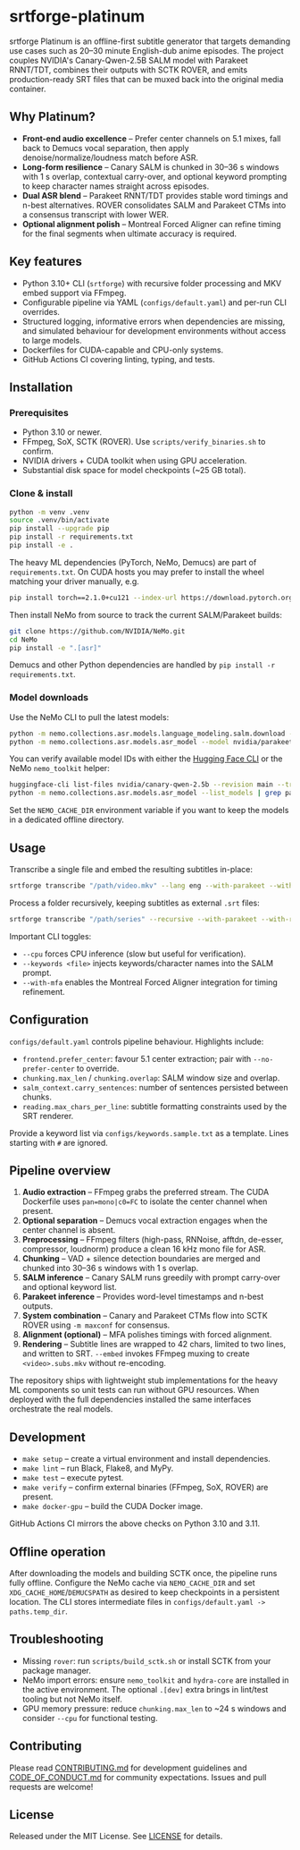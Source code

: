 # srtforge-platinum

srtforge Platinum is an offline-first subtitle generator that targets demanding
use cases such as 20–30 minute English-dub anime episodes. The project couples
NVIDIA's Canary-Qwen-2.5B SALM model with Parakeet RNNT/TDT, combines their
outputs with SCTK ROVER, and emits production-ready SRT files that can be muxed
back into the original media container.

## Why Platinum?

* **Front-end audio excellence** – Prefer center channels on 5.1 mixes, fall
  back to Demucs vocal separation, then apply denoise/normalize/loudness match
  before ASR.
* **Long-form resilience** – Canary SALM is chunked in 30–36 s windows with
  1 s overlap, contextual carry-over, and optional keyword prompting to keep
  character names straight across episodes.
* **Dual ASR blend** – Parakeet RNNT/TDT provides stable word timings and n-best
  alternatives. ROVER consolidates SALM and Parakeet CTMs into a consensus
  transcript with lower WER.
* **Optional alignment polish** – Montreal Forced Aligner can refine timing for
  the final segments when ultimate accuracy is required.

## Key features

* Python 3.10+ CLI (`srtforge`) with recursive folder processing and MKV embed
  support via FFmpeg.
* Configurable pipeline via YAML (`configs/default.yaml`) and per-run CLI
  overrides.
* Structured logging, informative errors when dependencies are missing, and
  simulated behaviour for development environments without access to large
  models.
* Dockerfiles for CUDA-capable and CPU-only systems.
* GitHub Actions CI covering linting, typing, and tests.

## Installation

### Prerequisites

* Python 3.10 or newer.
* FFmpeg, SoX, SCTK (ROVER). Use `scripts/verify_binaries.sh` to confirm.
* NVIDIA drivers + CUDA toolkit when using GPU acceleration.
* Substantial disk space for model checkpoints (~25 GB total).

### Clone & install

```bash
python -m venv .venv
source .venv/bin/activate
pip install --upgrade pip
pip install -r requirements.txt
pip install -e .
```

The heavy ML dependencies (PyTorch, NeMo, Demucs) are part of
`requirements.txt`. On CUDA hosts you may prefer to install the wheel matching
your driver manually, e.g.

```bash
pip install torch==2.1.0+cu121 --index-url https://download.pytorch.org/whl/cu121
```

Then install NeMo from source to track the current SALM/Parakeet builds:

```bash
git clone https://github.com/NVIDIA/NeMo.git
cd NeMo
pip install -e ".[asr]"
```

Demucs and other Python dependencies are handled by `pip install -r requirements.txt`.

### Model downloads

Use the NeMo CLI to pull the latest models:

```bash
python -m nemo.collections.asr.models.language_modeling.salm.download --model nvidia/canary-qwen-2.5b
python -m nemo.collections.asr.models.asr_model --model nvidia/parakeet-rnnt-1.1b --download
```

You can verify available model IDs with either the [Hugging Face CLI](https://huggingface.co/docs/huggingface_hub/quick-start#download-a-model)
or the NeMo `nemo_toolkit` helper:

```bash
huggingface-cli list-files nvidia/canary-qwen-2.5b --revision main --tree
python -m nemo.collections.asr.models.asr_model --list_models | grep parakeet
```

Set the `NEMO_CACHE_DIR` environment variable if you want to keep the models in
a dedicated offline directory.

## Usage

Transcribe a single file and embed the resulting subtitles in-place:

```bash
srtforge transcribe "/path/video.mkv" --lang eng --with-parakeet --with-rover --prefer-center --embed
```

Process a folder recursively, keeping subtitles as external `.srt` files:

```bash
srtforge transcribe "/path/series" --recursive --with-parakeet --with-rover --prefer-center
```

Important CLI toggles:

* `--cpu` forces CPU inference (slow but useful for verification).
* `--keywords <file>` injects keywords/character names into the SALM prompt.
* `--with-mfa` enables the Montreal Forced Aligner integration for timing
  refinement.

## Configuration

`configs/default.yaml` controls pipeline behaviour. Highlights include:

* `frontend.prefer_center`: favour 5.1 center extraction; pair with
  `--no-prefer-center` to override.
* `chunking.max_len` / `chunking.overlap`: SALM window size and overlap.
* `salm_context.carry_sentences`: number of sentences persisted between chunks.
* `reading.max_chars_per_line`: subtitle formatting constraints used by the SRT
  renderer.

Provide a keyword list via `configs/keywords.sample.txt` as a template. Lines
starting with `#` are ignored.

## Pipeline overview

1. **Audio extraction** – FFmpeg grabs the preferred stream. The CUDA Dockerfile
   uses `pan=mono|c0=FC` to isolate the center channel when present.
2. **Optional separation** – Demucs vocal extraction engages when the center
   channel is absent.
3. **Preprocessing** – FFmpeg filters (high-pass, RNNoise, afftdn, de-esser,
   compressor, loudnorm) produce a clean 16 kHz mono file for ASR.
4. **Chunking** – VAD + silence detection boundaries are merged and chunked into
   30–36 s windows with 1 s overlap.
5. **SALM inference** – Canary SALM runs greedily with prompt carry-over and
   optional keyword list.
6. **Parakeet inference** – Provides word-level timestamps and n-best outputs.
7. **System combination** – Canary and Parakeet CTMs flow into SCTK ROVER using
   `-m maxconf` for consensus.
8. **Alignment (optional)** – MFA polishes timings with forced alignment.
9. **Rendering** – Subtitle lines are wrapped to 42 chars, limited to two lines,
   and written to SRT. `--embed` invokes FFmpeg muxing to create
   `<video>.subs.mkv` without re-encoding.

The repository ships with lightweight stub implementations for the heavy ML
components so unit tests can run without GPU resources. When deployed with the
full dependencies installed the same interfaces orchestrate the real models.

## Development

* `make setup` – create a virtual environment and install dependencies.
* `make lint` – run Black, Flake8, and MyPy.
* `make test` – execute pytest.
* `make verify` – confirm external binaries (FFmpeg, SoX, ROVER) are present.
* `make docker-gpu` – build the CUDA Docker image.

GitHub Actions CI mirrors the above checks on Python 3.10 and 3.11.

## Offline operation

After downloading the models and building SCTK once, the pipeline runs fully
offline. Configure the NeMo cache via `NEMO_CACHE_DIR` and set
`XDG_CACHE_HOME`/`DEMUCSPATH` as desired to keep checkpoints in a persistent
location. The CLI stores intermediate files in `configs/default.yaml -> paths.temp_dir`.

## Troubleshooting

* Missing `rover`: run `scripts/build_sctk.sh` or install SCTK from your
  package manager.
* NeMo import errors: ensure `nemo_toolkit` and `hydra-core` are installed in the
  active environment. The optional `.[dev]` extra brings in lint/test tooling but
  not NeMo itself.
* GPU memory pressure: reduce `chunking.max_len` to ~24 s windows and consider
  `--cpu` for functional testing.

## Contributing

Please read [CONTRIBUTING.md](CONTRIBUTING.md) for development guidelines and
[CODE_OF_CONDUCT.md](CODE_OF_CONDUCT.md) for community expectations. Issues and
pull requests are welcome!

## License

Released under the MIT License. See [LICENSE](LICENSE) for details.

